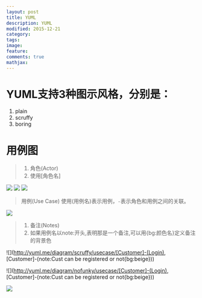 ```yaml
---
layout: post
title: YUML
description: YUML
modified: 2015-12-21
category:
tags:
image:
feature:
comments: true
mathjax:
---
```


YUML支持3种图示风格，分别是：
=======================
  1. plain
  2. scruffy
  3. boring

用例图
===
> 1. 角色(Actor)
> 2. 使用[角色名]

![](http://yuml.me/diagram/plain/usecase/[Customer])
![](http://yuml.me/diagram/scruffy/usecase/[Customer])
![](http://yuml.me/diagram/boring/usecase/[Customer])

> 用例(Use Case)
> 使用(用例名)表示用例，`-`表示角色和用例之间的关联。

![](http://yuml.me/diagram/scruffy/usecase/[Customer]-(Login),[Customer]-(Logout))


> 1. 备注(Notes)
> 2. 如果用例名以note:开头,表明那是一个备注,可以用{bg:颜色名}定义备注的背景色



![](http://yuml.me/diagram/scruffy/usecase/[Customer]-(Login),
[Customer]-(note:Cust can be registered or not{bg:beige}))

![](http://yuml.me/diagram/nofunky/usecase/[Customer]-(Login),
[Customer]-(note:Cust can be registered or not{bg:beige}))






  <img src="http://yuml.me/diagram/nofunky/usecase/(note: figure 1.2{bg:beige}), [User]-(Login),[Site Maintainer]-(Add User),(Add User)<(Add Company),[Site Maintainer]-(Upload Docs),(Upload Docs)<(Manage Folders),[User]-(Upload Docs), [User]-(Full Text Search Docs), (Full Text Search Docs)>(Preview Doc),(Full Text Search Docs)>(Download Docs), [User]-(Browse Docs), (Browse Docs)>(Preview Doc), (Download Docs), [Site Maintainer]-(Post New Event To The Web Site), [User]-(View Events)" >
